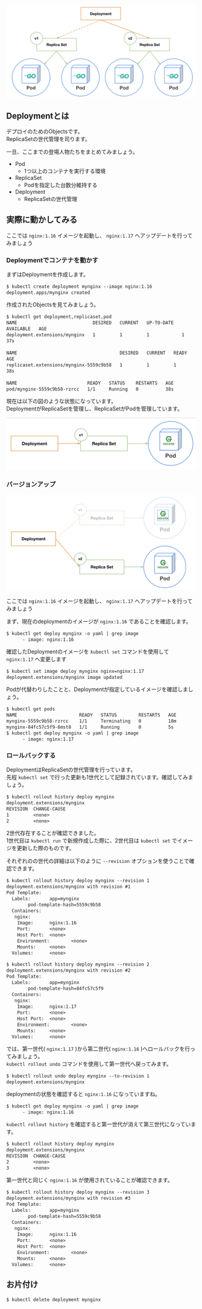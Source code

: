![deployment](imgs/deployment.png)

## Deploymentとは
デプロイのためのObjectsです。  
ReplicaSetの世代管理を司ります。

一旦、ここまでの登場人物たちをまとめてみましょう。

- Pod
    - 1つ以上のコンテナを実行する環境
- ReplicaSet
    - Podを指定した台数分維持する
- Deployment
    - ReplicaSetの世代管理

## 実際に動かしてみる
ここでは `nginx:1.16` イメージを起動し、 `nginx:1.17` へアップデートを行ってみましょう

### Deploymentでコンテナを動かす
まずはDeploymentを作成します。  
```console
$ kubectl create deployment mynginx --image nginx:1.16
deployment.apps/mynginx created
```

作成されたObjectsを見てみましょう。
```console
$ kubectl get deployment,replicaset,pod
NAME                            DESIRED   CURRENT   UP-TO-DATE   AVAILABLE   AGE
deployment.extensions/mynginx   1         1         1            1           37s

NAME                                      DESIRED   CURRENT   READY   AGE
replicaset.extensions/mynginx-5559c9b58   1         1         1       38s

NAME                          READY   STATUS    RESTARTS   AGE
pod/mynginx-5559c9b58-rzrcc   1/1     Running   0          38s
```

現在は以下の図のような状態になっています。  
DeploymentがReplicaSetを管理し、ReplicaSetがPodを管理しています。  

![deployment-1](imgs/deployment-1.png)

### バージョンアップ
![deployment versionup](imgs/deployment-versionup.png)

ここでは `nginx:1.16` イメージを起動し、 `nginx:1.17` へアップデートを行ってみましょう

まず、現在のdeploymentのイメージが `nginx:1.16` であることを確認します。
```console
$ kubectl get deploy mynginx -o yaml | grep image
      - image: nginx:1.16
```

確認したDeploymentのイメージを `kubectl set` コマンドを使用して `nginx:1.17` へ変更します
```console
$ kubectl set image deploy mynginx nginx=nginx:1.17
deployment.extensions/mynginx image updated
```

Podが代替わりしたことと、Deploymentが指定しているイメージを確認しましょう。
```console
$ kubectl get pods
NAME                       READY   STATUS        RESTARTS   AGE
mynginx-5559c9b58-rzrcc    1/1     Terminating   0          18m
mynginx-84fc57c5f9-6mst8   1/1     Running       0          5s
$ kubectl get deploy mynginx -o yaml | grep image
      - image: nginx:1.17
```

### ロールバックする
DeploymentはReplicaSetの世代管理を行っています。  
先程 `kubectl set` で行った更新も1世代として記録されています。確認してみましょう。
```console
$ kubectl rollout history deploy mynginx
deployment.extensions/mynginx
REVISION  CHANGE-CAUSE
1         <none>
2         <none>
```

2世代存在することが確認できました。  
1世代目は `kubectl run` で新規作成した際に、2世代目は `kubectl set` でイメージを更新した際のものです。  

それぞれのの世代の詳細は以下のように `--revision` オプションを使うことで確認できます。

```console
$ kubectl rollout history deploy mynginx --revision 1
deployment.extensions/mynginx with revision #1
Pod Template:
  Labels:       app=mynginx
        pod-template-hash=5559c9b58
  Containers:
   nginx:
    Image:      nginx:1.16
    Port:       <none>
    Host Port:  <none>
    Environment:        <none>
    Mounts:     <none>
  Volumes:      <none>
```

```console
$ kubectl rollout history deploy mynginx --revision 2
deployment.extensions/mynginx with revision #2
Pod Template:
  Labels:       app=mynginx
        pod-template-hash=84fc57c5f9
  Containers:
   nginx:
    Image:      nginx:1.17
    Port:       <none>
    Host Port:  <none>
    Environment:        <none>
    Mounts:     <none>
  Volumes:      <none>
```

では、第一世代( `nginx:1.17` )から第二世代( `nginx:1.16` )へロールバックを行ってみましょう。  
`kubectl rollout undo` コマンドを使用して第一世代へ戻ってみます。
```console
$ kubectl rollout undo deploy mynginx --to-revision 1
deployment.extensions/mynginx
```

deploymentの状態を確認すると `nginx:1.16` になっていますね。
```console
$ kubectl get deploy mynginx -o yaml | grep image
      - image: nginx:1.16
```

`kubectl rollout history` を確認すると第一世代が消えて第三世代になっています。  

```console
$ kubectl rollout history deploy mynginx
deployment.extensions/mynginx
REVISION  CHANGE-CAUSE
2         <none>
3         <none>
```

第一世代と同じく `nginx:1.16` が使用されていることが確認できます。
```console
$ kubectl rollout history deploy mynginx --revision 3
deployment.extensions/mynginx with revision #3
Pod Template:
  Labels:       app=mynginx
        pod-template-hash=5559c9b58
  Containers:
   nginx:
    Image:      nginx:1.16
    Port:       <none>
    Host Port:  <none>
    Environment:        <none>
    Mounts:     <none>
  Volumes:      <none>
```

## お片付け
```console
$ kubectl delete deployment mynginx
```
